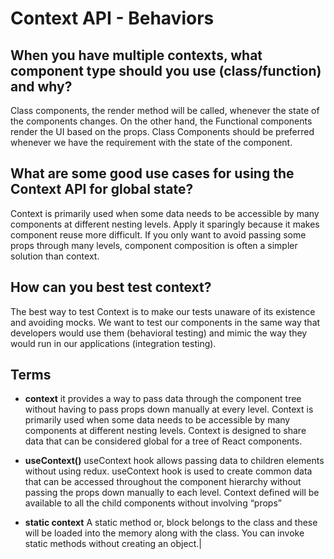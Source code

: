 # Context API - Behaviors

## When you have multiple contexts, what component type should you use (class/function) and why?

Class components, the render method will be called, whenever the state of the components changes. On the other hand, the Functional components render the UI based on the props. Class Components should be preferred whenever we have the requirement with the state of the component.

## What are some good use cases for using the Context API for global state?

Context is primarily used when some data needs to be accessible by many components at different nesting levels. Apply it sparingly because it makes component reuse more difficult. If you only want to avoid passing some props through many levels, component composition is often a simpler solution than context.

## How can you best test context?

The best way to test Context is to make our tests unaware of its existence and avoiding mocks. We want to test our components in the same way that developers would use them (behavioral testing) and mimic the way they would run in our applications (integration testing).

## Terms

      
- **context** it provides a way to pass data through the component tree without having to pass props down manually at every level. Context is primarily used when some data needs to be accessible by many components at different nesting levels. Context is designed to share data that can be considered global for a tree of React components.

- **useContext()** useContext hook allows passing data to children elements without using redux. useContext hook is used to create common data that can be accessed throughout the component hierarchy without passing the props down manually to each level. Context defined will be available to all the child components without involving “props”

- **static context**  A static method or, block belongs to the class and these will be loaded into the memory along with the class. You can invoke static methods without creating an object.|
